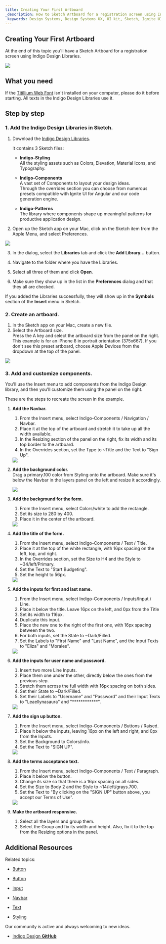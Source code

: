 ```yaml
---
title: Creating Your First Artboard
_description: How to Sketch Artboard for a registration screen using Indigo Design Libraries.
_keywords: Design Systems, Design Systems UX, UI kit, Sketch, Ignite UI for Angular, Sketch to Angular, Sketch to Angular, Angular, Angular Design System, Export code from Sketch, Design Kits for Angular, Sketch HTML, Sketch to HTML, Sketch UI kits
---
```


## Creating Your First Artboard

At the end of this topic you'll have a Sketch Artboard for a registration screen using Indigo Design Libraries.

<div class="divider--half"></div>
<img src="images/getting-started7.png" srcset="images/getting-started7@2x.png 2x" />
<div class="divider--half"></div>
<div class="divider--half"></div>
<div class="divider--half"></div>
<div class="divider--half"></div>
<div class="divider--half"></div>

## What you need

If the [Titillium Web Font][1] isn't installed on your computer, please do it before starting. All texts in the Indigo Design Libraries use it.

## Step by step

### 1. Add the Indigo Design Libraries in Sketch.

1.  Download the [Indigo Design Libraries](https://cloud.indigo.design/home).

    It contains 3 Sketch files:

    - **Indigo-Styling**  
      All the styling assets such as Colors, Elevation, Material Icons, and Typography.

    - **Indigo-Components**  
      A vast set of Components to layout your design ideas.  
      Through the overrides section you can choose from numerous presets compatible with Ignite UI for Angular and our code generation engine.

    - **Indigo-Patterns**  
      The library where components shape up meaningful patterns for productive application design.

2.  Open up the Sketch app on your Mac, click on the Sketch item from the Apple Menu, and select Preferences.

  <div class="divider--half"></div>
  <img src="images/Creating_An_Artboard_2.png" srcset="images/Creating_An_Artboard_2@2x.png 2x" />
  <div class="divider--half"></div>
  <div class="divider--half"></div>
  <div class="divider--half"></div>
  <div class="divider--half"></div>
  <div class="divider--half"></div>

3.  In the dialog, select the **Libraries** tab and click the **Add Library...** button.

4.  Navigate to the folder where you have the Libraries.

5.  Select all three of them and click **Open**.

6.  Make sure they show up in the list in the **Preferences** dialog and that they all are checked.

If you added the Libraries successfully, they will show up in the **Symbols** section of the **Insert** menu in Sketch.

### 2. Create an artboard.

1.  In the Sketch app on your Mac, create a new file.
2.  Select the Artboard size.  
    Press the A key and select the artboard size from the panel on the right.  
    This example is for an iPhone 8 in portrait orientation (375x667). If you don't see this preset artboard, choose Apple Devices from the dropdown at the top of the panel.

  <div class="divider--half"></div>
  <img src="images/getting-started-artboard.png" />
  <div class="divider--half"></div>
  <div class="divider--half"></div>
  <div class="divider--half"></div>
  <div class="divider--half"></div>
  <div class="divider--half"></div>

### 3. Add and customize components.

You'll use the Insert menu to add components from the Indigo Design library, and then you'll customize them using the panel on the right.

These are the steps to recreate the screen in the example.

1.  **Add the Navbar.**

    1.  From the Insert menu, select Indigo-Components / Navigation / Navbar.
    2.  Place it at the top of the artboard and stretch it to take up all the width available.
    3.  In the Resizing section of the panel on the right, fix its width and its top border to the artboard.
    4.  In the Overrides section, set the Type to ~Title and the Text to "Sign Up".

    <div class="divider--half"></div>
    <img src="images/getting-started0.png" srcset="images/getting-started0@2x.png 2x" />
    <div class="divider--half"></div>
    <div class="divider--half"></div>
    <div class="divider--half"></div>
    <div class="divider--half"></div>
    <div class="divider--half"></div>

2.  **Add the background color.**  
     Drag a primary.100 color from Styling onto the artboard. Make sure it's below the Navbar in the layers panel on the left and resize it accordingly.

    <div class="divider--half"></div>
    <img src="images/getting-started1.png" srcset="images/getting-started1@2x.png 2x" />
    <div class="divider--half"></div>
    <div class="divider--half"></div>
    <div class="divider--half"></div>
    <div class="divider--half"></div>
    <div class="divider--half"></div>

3.  **Add the background for the form.**

    1.  From the Insert menu, select Colors/white to add the rectangle.
    2.  Set its size to 280 by 400.
    3.  Place it in the center of the artboard.

    <div class="divider--half"></div>
    <img src="images/getting-started2.png" srcset="images/getting-started2@2x.png 2x" />
    <div class="divider--half"></div>
    <div class="divider--half"></div>
    <div class="divider--half"></div>
    <div class="divider--half"></div>
    <div class="divider--half"></div>

4.  **Add the title of the form.**

    1.  From the Insert menu, select Indigo-Components / Text / Title.
    2.  Place it at the top of the white rectangle, with 16px spacing on the left, top, and right.
    3.  In the Overrides section, set the Size to H4 and the Style to ~34/left/Primary.
    4.  Set the Text to "Start Budgeting".
    5.  Set the height to 56px.

    <div class="divider--half"></div>
    <img src="images/getting-started3.png" srcset="images/getting-started3@2x.png 2x" />
    <div class="divider--half"></div>
    <div class="divider--half"></div>
    <div class="divider--half"></div>
    <div class="divider--half"></div>
    <div class="divider--half"></div>

5.  **Add the inputs for first and last name.**

    1.  From the Insert menu, select Indigo-Components / Inputs/Input / Line.
    2.  Place it below the title. Leave 16px on the left, and 0px from the Title
    3.  Set its width to 116px.
    4.  Duplicate this input.
    5.  Place the new one to the right of the first one, with 16px spacing between the two.
    6.  For both inputs, set the State to ~Dark/Filled.
    7.  Set the Labels to "First Name" and "Last Name", and the Input Texts to "Eliza" and "Morales".

    <div class="divider--half"></div>
    <img src="images/getting-started4.png" srcset="images/getting-started4@2x.png 2x" />
    <div class="divider--half"></div>
    <div class="divider--half"></div>
    <div class="divider--half"></div>
    <div class="divider--half"></div>
    <div class="divider--half"></div>

6.  **Add the inputs for user name and password.**

    1.  Insert two more Line Inputs.
    2.  Place them one under the other, directly below the ones from the previous step.
    3.  Stretch them across the full width with 16px spacing on both sides.
    4.  Set their State to ~Dark/Filled.
    5.  Set their Labels to "Username" and "Password" and their Input Texts to "Leaellynasaura" and "\*\*\*\*\*\*\*\*\*\*\*\*".

    <div class="divider--half"></div>
    <img src="images/getting-started5.png" srcset="images/getting-started5@2x.png 2x" />
    <div class="divider--half"></div>
    <div class="divider--half"></div>
    <div class="divider--half"></div>
    <div class="divider--half"></div>
    <div class="divider--half"></div>

7.  **Add the sign up button.**

    1.  From the Insert menu, select Indigo-Components / Buttons / Raised.
    2.  Place it below the inputs, leaving 16px on the left and right, and 0px from the Inputs.
    3.  Set the Background to Colors/info.
    4.  Set the Text to "SIGN UP".

    <div class="divider--half"></div>
    <img src="images/getting-started6.png" srcset="images/getting-started6@2x.png 2x" />
    <div class="divider--half"></div>
    <div class="divider--half"></div>
    <div class="divider--half"></div>
    <div class="divider--half"></div>
    <div class="divider--half"></div>

8.  **Add the terms acceptance text.**

    1.  From the Insert menu, select Indigo-Components / Text / Paragraph.
    2.  Place it below the button.
    3.  Change its size so that there is a 16px spacing on all sides.
    4.  Set the Size to Body 2 and the Style to ~14/left/grays.700.
    5.  Set the Text to "By clicking on the "SIGN UP" button above, you accept our Terms of Use".

    <div class="divider--half"></div>
    <img src="images/getting-started7.png" srcset="images/getting-started7@2x.png 2x" />
    <div class="divider--half"></div>
    <div class="divider--half"></div>
    <div class="divider--half"></div>
    <div class="divider--half"></div>
    <div class="divider--half"></div>

9.  **Make the artboard responsive.**
    1.  Select all the layers and group them.
    2.  Select the Group and fix its width and height. Also, fix it to the top from the Resizing options in the panel.

## Additional Resources

Related topics:

- [Button](../components/button.md)

- [Button](../components/button.md)
- [Input](../components/input.md)
- [Navbar](../components/navbar.md)
- [Text](../components/text.md)
- [Styling](../style/styling-overview.md)
  <div class="divider--half"></div>

Our community is active and always welcoming to new ideas.

- [Indigo Design **GitHub**](https://github.com/IgniteUI/design-system-docfx)

[a-1]: #1-add-the-indigo-design-libraries-in-sketch
[a-2]: #2-create-an-artboard
[a-3]: #3-add-and-customize-components
[1]: https://fonts.google.com/specimen/Titillium+Web
